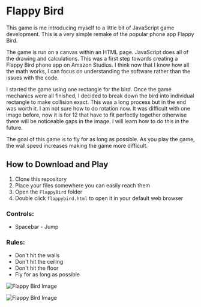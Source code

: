# Flappy Bird

This game is me introducing myself to a little bit of JavaScript game development. This is a very simple remake of the popular phone app Flappy Bird.

The game is run on a canvas within an HTML page. JavaScript does all of the drawing and calculations. This was a first step towards creating a Flappy Bird phone app on Amazon Studios. I think now that I know how all the math works, I can focus on understanding the software rather than the issues with the code.

I started the game using one rectangle for the bird. Once the game mechanics were all finished, I decided to break down the bird into individual rectangle to make collision exact. This was a long process but in the end was worth it. I am not sure how to do rotation now. It was difficult with one image before, now it is for 12 that have to fit perfectly together otherwise there will be noticeable gaps in the image. I will learn how to do this in the future.

The goal of this game is to fly for as long as possible. As you play the game, the wall speed increases making the game more difficult.

## How to Download and Play

1. Clone this repository
2. Place your files somewhere you can easily reach them
3. Open the `FlappyBird` folder
4. Double click `flappybird.html` to open it in your default web browser

### Controls:

- Spacebar - Jump

### Rules:

- Don't hit the walls
- Don't hit the ceiling
- Don't hit the floor
- Fly for as long as possible

![Flappy Bird Image](https://i.imgur.com/QIwB0mX.png)

![Flappy Bird Image](https://i.imgur.com/xw5tn1c.png)
